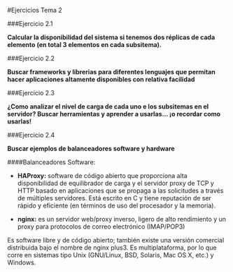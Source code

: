 #Ejercicios Tema 2

###Ejercicio 2.1

**Calcular la disponibilidad del sistema si tenemos dos réplicas de cada elemento (en total 3 elementos en cada subsitema).**


###Ejercicio 2.2

**Buscar frameworks y librerias para diferentes lenguajes que permitan hacer aplicaciones altamente disponibles con relativa facilidad**


###Ejercicio 2.3

**¿Como analizar el nivel de carga de cada uno e los subsitemas en el servidor? Buscar herramientas y aprender a usarlas... ¡o recordar como usarlas!**


###Ejercicio 2.4

**Buscar ejemplos de balanceadores software y hardware**

####Balanceadores Software:
  + **HAProxy:** software de código abierto que proporciona alta disponibilidad de equilibrador de carga y el servidor proxy de TCP y HTTP basado en aplicaciones que se propaga a las solicitudes a través de múltiples servidores. Está escrito en C y tiene reputación de ser rápido y eficiente (en términos de uso del procesador y la memoria).

  + **nginx:** es un servidor web/proxy inverso, ligero de alto rendimiento y un proxy para protocolos de correo electrónico (IMAP/POP3)

  Es software libre y de código abierto; también existe una versión comercial distribuida bajo el nombre de nginx plus3. Es multiplataforma, por lo que corre en sistemas tipo Unix (GNU/Linux, BSD, Solaris, Mac OS X, etc.) y Windows.
